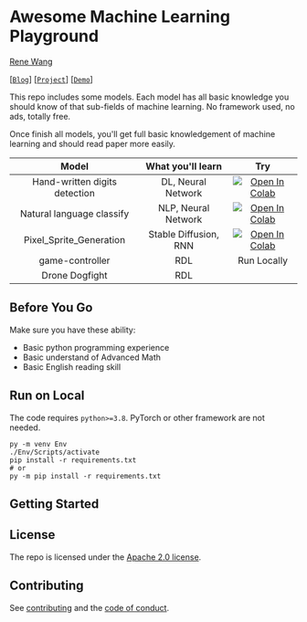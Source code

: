 # Awesome Machine Learning Playground

[Rene Wang](https://rene.wang)

[[`Blog`](https://rene.wang/)] [[`Project`](https://ai.rene.wang/)] [[`Demo`](https://segment-anything.com/demo)]

This repo includes some models. Each model has all basic knowledge you should know of that sub-fields of machine learning. No framework used, no ads, totally free.

Once finish all models, you'll get full basic knowledgement of machine learning and should read paper more easily.


|             Model             | What you'll learn |                                                                                              Try                                                                                              |
| :---------------------------: | :---: | :-------------------------------------------------------------------------------------------------------------------------------------------------------------------------------------------: |
| Hand-written digits detection |  DL, Neural Network   | <a href="https://colab.research.google.com/drive/18B-Fujnr7uDhfyERZzWHTI3-31anw5OH?usp=sharing"><img src="https://colab.research.google.com/assets/colab-badge.svg" alt="Open In Colab"/></a> |
|   Natural language classify   |  NLP, Neural Network  | <a href="https://colab.research.google.com/drive/18B-Fujnr7uDhfyERZzWHTI3-31anw5OH?usp=sharing"><img src="https://colab.research.google.com/assets/colab-badge.svg" alt="Open In Colab"/></a> |
|   Pixel_Sprite_Generation   |  Stable Diffusion, RNN  | <a href="https://colab.research.google.com/drive/18B-Fujnr7uDhfyERZzWHTI3-31anw5OH?usp=sharing"><img src="https://colab.research.google.com/assets/colab-badge.svg" alt="Open In Colab"/></a> |
|        game-controller        |  RDL  |                                                                                          Run Locally                                                                                          |
|        Drone Dogfight         |  RDL  |                                                                                                                                                                                               |

## Before You Go

Make sure you have these ability:

* Basic python programming experience
* Basic understand of Advanced Math
* Basic English reading skill

## Run on Local

The code requires `python>=3.8`. PyTorch or other framework are not needed.

```shell
py -m venv Env
./Env/Scripts/activate
pip install -r requirements.txt
# or
py -m pip install -r requirements.txt
```

## <a name="GettingStarted"></a>Getting Started

## License

The repo is licensed under the [Apache 2.0 license](LICENSE).

## Contributing

See [contributing](CONTRIBUTING.md) and the [code of conduct](CODE_OF_CONDUCT.md).
